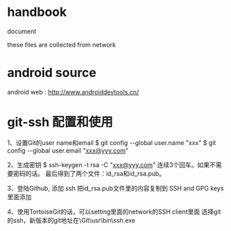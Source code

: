 # handbook
document

these files are collected from network


# android source
android web : http://www.androiddevtools.cn/

# git-ssh 配置和使用
1、设置Git的user name和email
    $ git config --global user.name "xxx"
    $ git config --global user.email "xxx@yyy.com"

2、生成密钥
    $ ssh-keygen -t rsa -C "xxx@yyy.com"
连续3个回车。如果不需要密码的话。
最后得到了两个文件：id_rsa和id_rsa.pub。

3、登陆Github, 添加 ssh 
    把id_rsa.pub文件里的内容复制到 SSH and GPG keys 里面添加

4、使用TortoiseGit的话，可以setting里面的network的SSH client里面
选择git的ssh，新版本的git地址在\Git\usr\bin\ssh.exe
